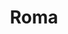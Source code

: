 ---
title: Roma
date: 
draft: false

# descripcion
description : Ovalo con nácar grande grande

materials: Plata 925

color: Plateado

dimensions: 3cm

code: 01-01-0084

type: "Aros"

categories: []

price: $4.860,00

price_eftvo: $4.130,00

# Images
# first image will be shown in the product page
images:
  # - image: "images/path_to_image"
  # La ubicacion de las imagenes es imagenes/Aros/Aros.Colgantes/01-01-0084-roma
  - image: "./images/aros/colgantes/01-01-0084-ovalo-con-nacar-grande_a.jpeg"
  - image: "./images/aros/colgantes/01-01-0084-ovalo-con-nacar-grande_c.jpeg"
---